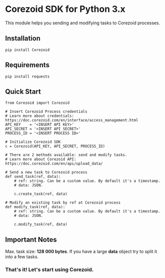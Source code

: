 # Corezoid SDK for Python 3.x
This module helps you sending and modifying tasks to Corezoid processes.

## Installation
```
pip install Corezoid
```

## Requirements 
```
pip install requests
```

## Quick Start
```
from Corezoid import Corezoid

# Insert Corezoid Process credentials
# Learn more about credentials: https://doc.corezoid.com/en/interface/access_management.html
API_KEY    = '<INSERT API KEY>' 
API_SECRET = '<INSERT API SECRET>'
PROCESS_ID = '<INSERT PROCESS ID>'

# Initialize Corezoid SDK
c = Corezoid(API_KEY, API_SECRET, PROCESS_ID)

# There are 2 methods available: send and modify tasks.
# Learn more about Corezoid API: https://doc.corezoid.com/en/api/upload_data/

# Send a new task to Corezoid process
def send_task(ref, data):
    # ref: string. Can be a custom value. By default it's a timestamp. 
    # data: JSON.
  
    c.create_task(ref, data)

# Modify an existing task by ref at Corezoid process
def modify_task(ref, data):
    # ref: string. Can be a custom value. By default it's a timestamp. 
    # data: JSON.

    c.modify_task(ref, data)

```

## Important Notes
Max. task size: __128 000 bytes__.
If you have a large __data__ object try to split it into a few tasks.

### That's it! Let's start using Corezoid.


